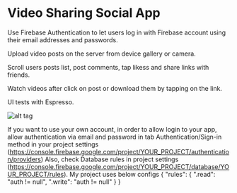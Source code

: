 # Video Sharing Social App

Use Firebase Authentication to let users log in with Firebase account using their email addresses and passwords.

Upload video posts on the server from device gallery or camera.

Scroll users posts list, post comments, tap likess and share links with friends.

Watch videos after click on post or download them by tapping on the link.

UI tests with Espresso.

![alt tag](screenshots/socialapp_screenshot.png)



If you want to use your own account, in order to allow login to your app, allow authentication via email and password in tab Authentication/Sign-in method in your project settings (https://console.firebase.google.com/project/YOUR_PROJECT/authentication/providers)
Also, check Database rules in project settings (https://console.firebase.google.com/project/YOUR_PROJECT/database/YOUR_PROJECT/rules). 
My project uses below configs 
{ 
"rules": { 
".read": "auth != null", 
".write": "auth != null" 
} 
} 

